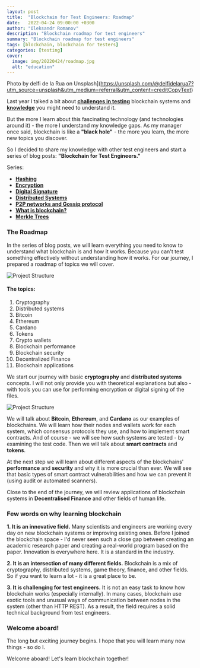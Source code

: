 ```yaml
---
layout: post
title:  "Blockchain for Test Engineers: Roadmap"
date:   2022-04-24 09:00:00 +0300
author: "Oleksandr Romanov"
description: "Blockchain roadmap for test engineers"
summary: "Blockchain roadmap for test engineers"
tags: [blockchain, blockchain for testers]
categories: [testing]
cover:
  image: img/20220424/roadmap.jpg
  alt: "education"
---
```


Photo by delfi de la Rua on Unsplash](https://unsplash.com/@delfidelarua7?utm_source=unsplash&utm_medium=referral&utm_content=creditCopyText)
  

Last year I talked a bit about **[challenges in testing](https://testengineeringnotes.com/posts/2021-08-02-blockchain-testing-challenges/)** blockchain systems and **[knowledge](https://testengineeringnotes.com/posts/2021-12-01-testing-blockchain/)** you might need to understand it.  

But the more I learn about this fascinating technology (and technologies around it) - the more I understand my knowledge gaps. As my manager once said, blockchain is like a **"black hole"** - the more you learn, the more new topics you discover.  

So I decided to share my knowledge with other test engineers and start a series of blog posts: **"Blockchain for Test Engineers."**

Series:
- **[Hashing](https://testengineeringnotes.com/posts/2022-05-01-bchain-testing-1-hashing/)**
- **[Encryption](https://testengineeringnotes.com/posts/2022-05-08-bchain-testing-2-encryption/)**
- **[Digital Signature](https://testengineeringnotes.com/posts/2022-05-08-bchain-testing-3-signatures/)**
- **[Distributed Systems](https://testengineeringnotes.com/posts/2022-05-22-bchain-test-4-distributed-systems/)**
- **[P2P networks and Gossip protocol](https://testengineeringnotes.com/posts/2022-05-29-bchain-test-5-p2p-gossip-protocols/)**
- **[What is blockchain?](https://testengineeringnotes.com/posts/2022-06-05-bchain-test-what-is-blockchain/)**
- **[Merkle Trees](https://testengineeringnotes.com/posts/2022-06-19-bchain-test-7-merkle-tree/)**

### The Roadmap

In the series of blog posts, we will learn everything you need to know to understand what blockchain is and how it works. Because you can't test something effectively without understanding how it works. For our journey, I prepared a roadmap of topics we will cover. 

![Project Structure](/img/20220424/btmap.png)

#### The topics:
1. Cryptography
2. Distributed systems
3. Bitcoin
4. Ethereum
5. Cardano
6. Tokens
7. Crypto wallets
8. Blockchain performance
9. Blockchain security
10. Decentralized Finance
11. Blockchain applications

We start our journey with basic **cryptography** and **distributed systems** concepts. I will not only provide you with theoretical explanations but also - with tools you can use for performing encryption or digital signing of the files. 

![Project Structure](/img/20220424/btchains.png)

We will talk about **Bitcoin**, **Ethereum**, and **Cardano** as our examples of blockchains. We will learn how their nodes and wallets work for each system, which consensus protocols they use, and how to implement smart contracts. And of course - we will see how such systems are tested - by examining the test code. Then we will talk about **smart contracts** and **tokens**.  

At the next step we will learn about different aspects of the blockchains' **performance** and **security** and why it is more crucial than ever. We will see that basic types of smart contract vulnerabilities and how we can prevent it (using audit or automated scanners).

Close to the end of the journey, we will review applications of blockchain systems in **Decentralised Finance** and other fields of human life. 

### Few words on why learning blockchain

**1. It is an innovative field.** Many scientists and engineers are working every day on new blockchain systems or improving existing ones. Before I joined the blockchain space - I'd never seen such a close gap between creating an academic research paper and creating a real-world program based on the paper. Innovation is everywhere here. It is a standard in the industry.  

**2. It is an intersection of many different fields.** Blockchain is a mix of cryptography, distributed systems, game theory, finance, and other fields. So if you want to learn a lot - it is a great place to be.  

**3. It is challenging for test engineers.** It is not an easy task to know how blockchain works (especially internally). In many cases, blockchain use exotic tools and unusual ways of communication between nodes in the system (other than HTTP REST). As a result, the field requires a solid technical background from test engineers. 

### Welcome aboard!
The long but exciting journey begins. I hope that you will learn many new things - so do I.  

Welcome aboard! Let's learn blockchain together!




 